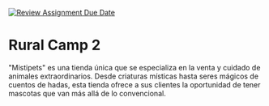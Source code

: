 [![Review Assignment Due Date](https://classroom.github.com/assets/deadline-readme-button-24ddc0f5d75046c5622901739e7c5dd533143b0c8e959d652212380cedb1ea36.svg)](https://classroom.github.com/a/WuEFtB3c)
# Rural Camp 2

 "Mistipets" es una tienda única que se especializa en la venta y cuidado de animales extraordinarios. Desde criaturas místicas hasta seres mágicos de cuentos de hadas, esta tienda ofrece a sus clientes la oportunidad de tener mascotas que van más allá de lo convencional.
